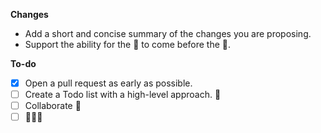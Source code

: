 **Changes**
* Add a short and concise summary of the changes you are proposing. 
* Support the ability for the 🐓 to come before the 🥚.

**To-do**
- [x] Open a pull request as early as possible.
- [ ] Create a Todo list with a high-level approach. 🤔
- [ ] Collaborate 💫
- [ ] 👨🏿‍💻